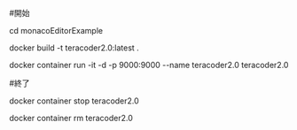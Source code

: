 #開始

<p>cd monacoEditorExample</p>
<p>docker build -t teracoder2.0:latest .</p>
<p>docker container run -it -d -p 9000:9000 --name teracoder2.0 teracoder2.0</p>

#終了
<p>docker container stop teracoder2.0</p>
<p>docker container rm teracoder2.0</p>
